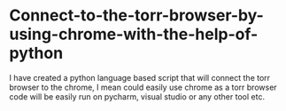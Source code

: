 # Connect-to-the-torr-browser-by-using-chrome-with-the-help-of-python
I have created a python language based script that will connect the torr browser to the chrome, I mean could easily use chrome as a torr browser 
code will be easily run on pycharm, visual studio or any other tool etc.
